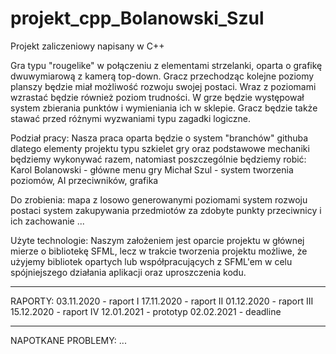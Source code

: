 # projekt_cpp_Bolanowski_Szul
Projekt zaliczeniowy napisany w C++


Gra typu "rougelike" w połączeniu z elementami strzelanki, oparta o grafikę dwuwymiarową z kamerą top-down. Gracz przechodząc kolejne poziomy planszy będzie miał możliwość rozwoju swojej postaci. Wraz z poziomami wzrastać będzie również poziom trudności. W grze będzie występował system zbierania punktów i wymieniania ich w sklepie. Gracz będzie także stawać przed różnymi wyzwaniami typu zagadki logiczne.

Podział pracy:
Nasza praca oparta będzie o system "branchów" githuba dlatego elementy projektu typu szkielet gry oraz podstawowe mechaniki będziemy wykonywać razem, natomiast poszczególnie będziemy robić:
Karol Bolanowski - główne menu gry
Michał Szul - system tworzenia poziomów, AI przeciwników, grafika

Do zrobienia:
 mapa z losowo generowanymi poziomami
 system rozwoju postaci
 system zakupywania przedmiotów za zdobyte punkty
 przeciwnicy i ich zachowanie
 ...

Użyte technologie:
Naszym założeniem jest oparcie projektu w głównej mierze o bibliotekę SFML, lecz w trakcie tworzenia projektu możliwe, że użyjemy bibliotek opartych lub współpracujących z SFML'em w celu spójniejszego działania aplikacji oraz uproszczenia kodu.

--------

RAPORTY:
 03.11.2020 - raport I
 17.11.2020 - raport II
 01.12.2020 - raport III
 15.12.2020 - raport IV
 12.01.2021 - prototyp
 02.02.2021 - deadline

--------

NAPOTKANE PROBLEMY:
 ...
